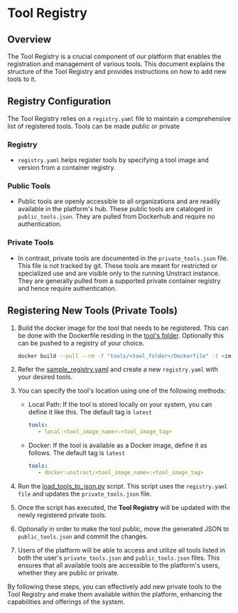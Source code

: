 # Tool Registry

## Overview

The Tool Registry is a crucial component of our platform that enables the registration and management of various tools.
This document explains the structure of the Tool Registry and provides instructions on how to add new tools to it.

## Registry Configuration

The Tool Registry relies on a `registry.yaml` file to maintain a comprehensive list of registered tools. Tools can be made public or private

### Registry

- `registry.yaml` helps register tools by specifying a tool image and version from a container registry.

### Public Tools

- Public tools are openly accessible to all organizations and are readily available in the platform's hub. These public tools are cataloged in `public_tools.json`. They are pulled from Dockerhub and require no authentication.

### Private Tools

- In contrast, private tools are documented in the `private_tools.json` file. This file is not tracked by git. These tools are meant for restricted or specialized use and are visible only to the running Unstract instance. They are generally pulled from a supported private container registry and hence require authentication.

## Registering New Tools (Private Tools)

1. Build the docker image for the tool that needs to be registered. This can be done with the Dockerfile residing in the [tool's folder](/tools/).
Optionally this can be pushed to a registry of your choice.

    ```bash
    docker build --pull --rm -f "tools/<tool_folder>/Dockerfile" -t <image_name>:<image_tag>
    ```

1. Refer the [sample_registry.yaml](/unstract/tool-registry/src/unstract/tool_registry/config/sample_registry.yaml) and create a new `registry.yaml` with your desired tools.
1. You can specify the tool's location using one of the following methods:
    - Local Path: If the tool is stored locally on your system, you can define it like this. The default tag is `latest`

        ```yml
        tools:
           - local:<tool_image_name>:<tool_image_tag>
        ```

    - Docker: If the tool is available as a Docker image, define it as follows. The default tag is `latest`

        ```yml
        tools:
           - docker:unstract/<tool_image_name>:<tool_image_tag>
        ```

1. Run the [load_tools_to_json.py](/unstract/tool-registry/scripts/load_tools_to_json.py) script. This script uses the `registry.yaml file` and updates the `private_tools.json` file.
1. Once the script has executed, the **Tool Registry** will be updated with the newly registered private tools.
1. Optionally in order to make the tool public, move the generated JSON to `public_tools.json` and commit the changes.
1. Users of the platform will be able to access and utilize all tools listed in both the user's `private_tools.json` and `public_tools.json` files. This ensures that all available tools are accessible to the platform's users, whether they are public or private.

By following these steps, you can effectively add new private tools to the Tool Registry and make them available within the platform, enhancing the capabilities and offerings of the system.
